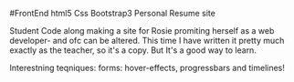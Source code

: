 #FrontEnd html5 Css Bootstrap3 Personal Resume site



Student Code along making a site for Rosie promiting herself as a web developer-
and ofc can be altered. This time I have written it pretty much exactly as the teacher,
so it's a copy. But It's a good way to learn.

Interestning teqniques: forms: hover-effects, progressbars and timelines! 
